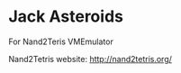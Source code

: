 Jack Asteroids
===========

For Nand2Teris VMEmulator

Nand2Tetris website: http://nand2tetris.org/
